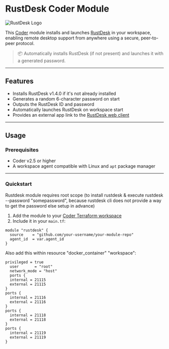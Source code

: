 # RustDesk Coder Module

![RustDesk Logo](https://upload.wikimedia.org/wikipedia/commons/9/96/Rustdesk.svg)

This [Coder](https://coder.com) module installs and launches [RustDesk](https://rustdesk.com/) in your workspace, enabling remote desktop support from anywhere using a secure, peer-to-peer protocol.

> 📦 Automatically installs RustDesk (if not present) and launches it with a generated password.

---

## Features

- Installs RustDesk v1.4.0 if it's not already installed
- Generates a random 6-character password on start
- Outputs the RustDesk ID and password
- Automatically launches RustDesk on workspace start
- Provides an external app link to the [RustDesk web client](https://rustdesk.com/web)

---

## Usage

### Prerequisites

- Coder v2.5 or higher
- A workspace agent compatible with Linux and `apt` package manager

---

### Quickstart

Rustdesk module requires root scope (to install rustdesk & execute rustdesk --password "somepassword", because rustdesk cli does not provide a way to get the password else setup in advance)

1. Add the module to your [Coder Terraform workspace](https://registry.coder.com)
2. Include it in your `main.tf`:

```hcl
module "rustdesk" {
  source    = "github.com/your-username/your-module-repo"
  agent_id  = var.agent_id
}
```
Also add this within resource "docker_container" "workspace":
 
```hcl
privileged = true
  user       = "root"
  network_mode = "host"
  ports {
  internal = 21115
  external = 21115
}
ports {
  internal = 21116
  external = 21116
}
ports {
  internal = 21118
  external = 21118
}
ports {
  internal = 21119
  external = 21119
}
```
